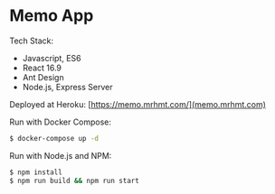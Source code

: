 # Memo App

Tech Stack:

- Javascript, ES6
- React 16.9
- Ant Design
- Node.js, Express Server

Deployed at Heroku: [https://memo.mrhmt.com/](memo.mrhmt.com)

Run with Docker Compose:

```bash
$ docker-compose up -d
```

Run with Node.js and NPM:

```bash
$ npm install
$ npm run build && npm run start
```
